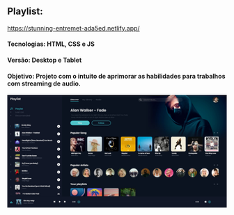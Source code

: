 ## Playlist:
https://stunning-entremet-ada5ed.netlify.app/
#### Tecnologias: HTML, CSS e JS
#### Versão: Desktop e Tablet
#### Objetivo: Projeto com o intuito de aprimorar as habilidades para trabalhos com streaming de audio.
![Preview do projeto](/public/img/preview.jpg)

